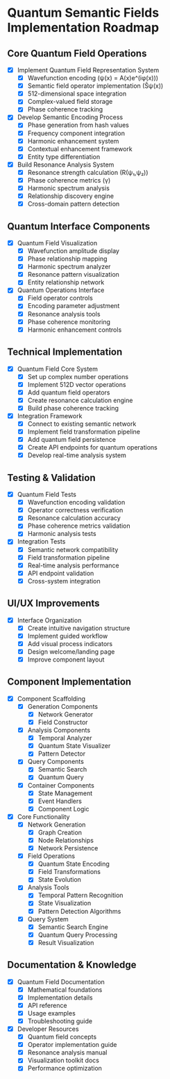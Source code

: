 # Quantum Semantic Fields Implementation Roadmap

## Core Quantum Field Operations
- [x] Implement Quantum Field Representation System
  - [x] Wavefunction encoding (ψ(x) = A(x)e^(iφ(x)))
  - [x] Semantic field operator implementation (Ŝψ(x))
  - [x] 512-dimensional space integration
  - [x] Complex-valued field storage
  - [x] Phase coherence tracking

- [x] Develop Semantic Encoding Process
  - [x] Phase generation from hash values
  - [x] Frequency component integration
  - [x] Harmonic enhancement system
  - [x] Contextual enhancement framework
  - [x] Entity type differentiation

- [x] Build Resonance Analysis System
  - [x] Resonance strength calculation (R(ψ₁,ψ₂))
  - [x] Phase coherence metrics (γ)
  - [x] Harmonic spectrum analysis
  - [x] Relationship discovery engine
  - [x] Cross-domain pattern detection

## Quantum Interface Components
- [x] Quantum Field Visualization
  - [x] Wavefunction amplitude display
  - [x] Phase relationship mapping
  - [x] Harmonic spectrum analyzer
  - [x] Resonance pattern visualization
  - [x] Entity relationship network

- [x] Quantum Operations Interface
  - [x] Field operator controls
  - [x] Encoding parameter adjustment
  - [x] Resonance analysis tools
  - [x] Phase coherence monitoring
  - [x] Harmonic enhancement controls

## Technical Implementation
- [x] Quantum Field Core System
  - [x] Set up complex number operations
  - [x] Implement 512D vector operations
  - [x] Add quantum field operators
  - [x] Create resonance calculation engine
  - [x] Build phase coherence tracking

- [x] Integration Framework
  - [x] Connect to existing semantic network
  - [x] Implement field transformation pipeline
  - [x] Add quantum field persistence
  - [x] Create API endpoints for quantum operations
  - [x] Develop real-time analysis system

## Testing & Validation
- [x] Quantum Field Tests
  - [x] Wavefunction encoding validation
  - [x] Operator correctness verification
  - [x] Resonance calculation accuracy
  - [x] Phase coherence metrics validation
  - [x] Harmonic analysis tests

- [x] Integration Tests
  - [x] Semantic network compatibility
  - [x] Field transformation pipeline
  - [x] Real-time analysis performance
  - [x] API endpoint validation
  - [x] Cross-system integration

## UI/UX Improvements
- [x] Interface Organization
  - [x] Create intuitive navigation structure
  - [x] Implement guided workflow
  - [x] Add visual process indicators
  - [x] Design welcome/landing page
  - [x] Improve component layout

## Component Implementation
- [x] Component Scaffolding
  - [x] Generation Components
    - [x] Network Generator
    - [x] Field Constructor
  - [x] Analysis Components
    - [x] Temporal Analyzer
    - [x] Quantum State Visualizer
    - [x] Pattern Detector
  - [x] Query Components
    - [x] Semantic Search
    - [x] Quantum Query
  - [x] Container Components
    - [x] State Management
    - [x] Event Handlers
    - [x] Component Logic

- [x] Core Functionality
  - [x] Network Generation
    - [x] Graph Creation
    - [x] Node Relationships
    - [x] Network Persistence
  - [x] Field Operations
    - [x] Quantum State Encoding
    - [x] Field Transformations
    - [x] State Evolution
  - [x] Analysis Tools
    - [x] Temporal Pattern Recognition
    - [x] State Visualization
    - [x] Pattern Detection Algorithms
  - [x] Query System
    - [x] Semantic Search Engine
    - [x] Quantum Query Processing
    - [x] Result Visualization

## Documentation & Knowledge
- [x] Quantum Field Documentation
  - [x] Mathematical foundations
  - [x] Implementation details
  - [x] API reference
  - [x] Usage examples
  - [x] Troubleshooting guide

- [x] Developer Resources
  - [x] Quantum field concepts
  - [x] Operator implementation guide
  - [x] Resonance analysis manual
  - [x] Visualization toolkit docs
  - [x] Performance optimization

